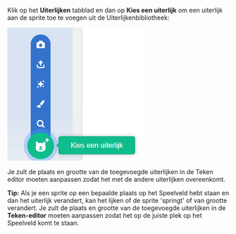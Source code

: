Klik op het **Uiterlijken** tabblad en dan op **Kies een uiterlijk** om een uiterlijk aan de sprite toe te voegen uit de Uiterlijkenbibliotheek:

![Het 'Kies een uiterlijk' menu gemarkeerd.](images/choose-a-costume.png)

Je zult de plaats en grootte van de toegevoegde uiterlijken in de Teken editor moeten aanpassen zodat het met de andere uiterlijken overeenkomt.

**Tip:** Als je een sprite op een bepaalde plaats op het Speelveld hebt staan en dan het uiterlijk verandert, kan het lijken of de sprite 'springt' of van grootte verandert. Je zult de plaats en grootte van de toegevoegde uiterlijken in de **Teken-editor** moeten aanpassen zodat het op de juiste plek op het Speelveld komt te staan.

